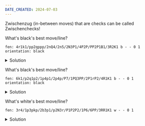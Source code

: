 ```yaml
---
DATE_CREATED: 2024-07-03
---
```


Zwischenzug (in-between moves) that are checks can be called Zwischenchecks!

<!-- problem0 guid=a75383cc-a1e7-4cd8-bd60-7173036aba18 -->
What's black's best move/line?
<br>

```chess
fen: 4r1k1/pp2qppp/2nQ4/2n5/2N3P1/4P2P/PP2P1B1/3R2K1 b - - 0 1
orientation: black
```
<!-- problem1 -->
<details>
<summary>Solution</summary>

1.Rd8 Qxe7 (1...Qxd8 2.Nxd8) 2.Rxd1+ Kf2 3.Nxe7

Tags: #Pin.Create #Zwischencheck

Also at https://chesstempo.com/chess-tactics/70740678
</details>
<!-- problem2 -->

<!-- problem0 guid=c1aadd6e-551f-473e-ba5a-04c038187f68 -->
What's black's best move/line?
<br>

```chess
fen: 6k1/p2q1p2/1p4p1/2p4p/P7/1PQ3PP/2P1rP2/4R1K1 b - - 0 1
orientation: black
```
<!-- problem1 -->
<details>
<summary>Solution</summary>
1...Qd4 2.Qxd4 Rxe1+ 3.Kg2 cxd4

Tags: Zwischencheck

Also at: https://lichess.org/editor/6k1/p2q1p2/1p4p1/2p4p/P7/1PQ3PP/2P1rP2/4R1K1_b_-_-_0_1?color=black
</details>
<!-- problem2 -->

<!-- problem0 guid=b961679a-cbde-4587-95cf-cf6d16fa85c5 -->
What's white's best move/line?
<br>

```chess
fen: 3r4/1p3pkp/2b3p1/p2N3r/P1P2P2/1P6/6PP/3RR1K1 w - - 0 1
```
<!-- problem1 -->
<details>
<summary>Solution</summary>
blah
</details>
<!-- problem2 -->

